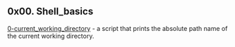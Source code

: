 ## 0x00. Shell_basics
[0-current_working_directory](./0-current_working_directory) - a script that prints the absolute path name of the current working directory.
